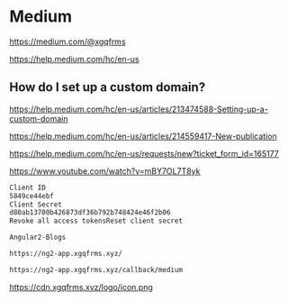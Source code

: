 # Medium  

https://medium.com/@xgqfrms  

https://help.medium.com/hc/en-us  


## How do I set up a custom domain?  

https://help.medium.com/hc/en-us/articles/213474588-Setting-up-a-custom-domain  

https://help.medium.com/hc/en-us/articles/214559417-New-publication  

https://help.medium.com/hc/en-us/requests/new?ticket_form_id=165177  

https://www.youtube.com/watch?v=mBY7OL7T8yk  





```sh
Client ID
5849ce44ebf
Client Secret
d80ab13700b426873df36b792b748424e46f2b06
Revoke all access tokensReset client secret

Angular2-Blogs

https://ng2-app.xgqfrms.xyz/

https://ng2-app.xgqfrms.xyz/callback/medium
``` 




https://cdn.xgqfrms.xyz/logo/icon.png


